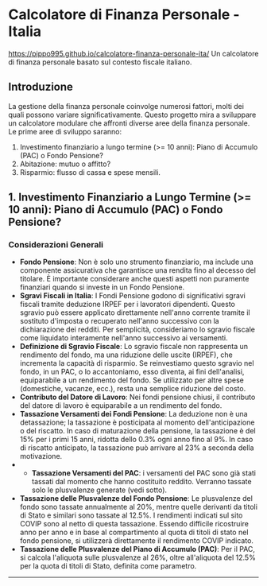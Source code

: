 # Calcolatore di Finanza Personale - Italia

https://pippo995.github.io/calcolatore-finanza-personale-ita/
Un calcolatore di finanza personale basato sul contesto fiscale italiano.

## Introduzione
La gestione della finanza personale coinvolge numerosi fattori, molti dei quali possono variare significativamente. Questo progetto mira a sviluppare un calcolatore modulare che affronti diverse aree della finanza personale. Le prime aree di sviluppo saranno:

1. Investimento finanziario a lungo termine (>= 10 anni): Piano di Accumulo (PAC) o Fondo Pensione?
2. Abitazione: mutuo o affitto?
3. Risparmio: flusso di cassa e spese mensili.

## 1. Investimento Finanziario a Lungo Termine (>= 10 anni): Piano di Accumulo (PAC) o Fondo Pensione?

### Considerazioni Generali
- **Fondo Pensione**: Non è solo uno strumento finanziario, ma include una componente assicurativa che garantisce una rendita fino al decesso del titolare. È importante considerare anche questi aspetti non puramente finanziari quando si investe in un Fondo Pensione.
- **Sgravi Fiscali in Italia**: I Fondi Pensione godono di significativi sgravi fiscali tramite deduzione IRPEF per i lavoratori dipendenti. Questo sgravio può essere applicato direttamente nell'anno corrente tramite il sostituto d'imposta o recuperato nell'anno successivo con la dichiarazione dei redditi. Per semplicità, consideriamo lo sgravio fiscale come liquidato interamente nell'anno successivo ai versamenti.
- **Definizione di Sgravio Fiscale**: Lo sgravio fiscale non rappresenta un rendimento del fondo, ma una riduzione delle uscite (IRPEF), che incrementa la capacità di risparmio. Se reinvestiamo questo sgravio nel fondo, in un PAC, o lo accantoniamo, esso diventa, ai fini dell'analisi, equiparabile a un rendimento del fondo. Se utilizzato per altre spese (domestiche, vacanze, ecc.), resta una semplice riduzione del costo.
- **Contributo del Datore di Lavoro**: Nei fondi pensione chiusi, il contributo del datore di lavoro è equiparabile a un rendimento del fondo.
- **Tassazione Versamenti dei Fondi Pensione**: La deduzione non è una detassazione; la tassazione è posticipata al momento dell'anticipazione o del riscatto. In caso di maturazione della pensione, la tassazione è del 15% per i primi 15 anni, ridotta dello 0.3% ogni anno fino al 9%. In caso di riscatto anticipato, la tassazione può arrivare al 23% a seconda della motivazione.
- - **Tassazione Versamenti del PAC**: i versamenti del PAC sono già stati tassati dal momento che hanno costituito reddito. Verranno tassate solo le plusvalenze generate (vedi sotto).
- **Tassazione delle Plusvalenze del Fondo Pensione**: Le plusvalenze del fondo sono tassate annualmente al 20%, mentre quelle derivanti da titoli di Stato e similari sono tassate al 12.5%. I rendimenti indicati sul sito COVIP sono al netto di questa tassazione. Essendo difficile ricostruire anno per anno e in base al compartimento al quota di titoli di stato nel fondo pensione, si utilizzerà direttamente il rendimento COVIP indicato.
- **Tassazione delle Plusvalenze del Piano di Accumulo (PAC)**: Per il PAC, si calcola l'aliquota sulle plusvalenze al 26%, oltre all'aliquota del 12.5% per la quota di titoli di Stato, definita come parametro.

---
